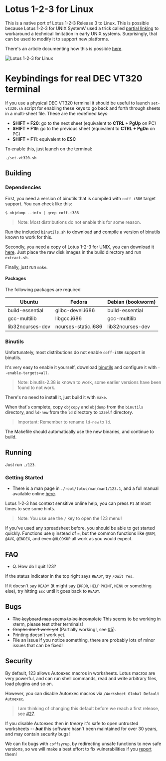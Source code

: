# Lotus 1-2-3 for Linux

This is a native port of Lotus 1-2-3 Release 3 to Linux. This is possible
because Lotus 1-2-3 for UNIX SystemV used a trick called [partial
linking](https://sourceware.org/binutils/docs-2.38/ld/Options.html#:~:text=This%20is%20often%20called%20partial%20linking.) to workaround a technical limitation in early UNIX systems. Surprisingly, that can be used to modify it to support new platforms.

There's an article documenting how this is possible
[here](https://lock.cmpxchg8b.com/linux123.html).

![Lotus 1-2-3 for Linux](https://lock.cmpxchg8b.com/img/123linux.png)

# Keybindings for real DEC VT320 terminal

If you use a physical DEC VT320 terminal it should be useful to launch `set-vt320.sh` script for enabling these keys to go back and forth through sheets in a multi-sheet file. These are the redefined keys:

- **SHIFT + F20**: go to the next sheet (equivalent to **CTRL + PgUp** on PC)
- **SHIFT + F19**: go to the previous sheet (equivalent to **CTRL + PgDn** on PC)
- **SHIFT + F11**: equivalent to **ESC**

To enable this, just launch on the terminal:
```
./set-vt320.sh
```

## Building

### Dependencies

First, you need a version of binutils that is compiled with `coff-i386` target
support. You can check like this:

```
$ objdump --info | grep coff-i386
```

> Note: Most distributions do not enable this for some reason.

Run the included `binutils.sh` to download and compile a version of binutils known to work for this.

Secondly, you need a copy of Lotus 1-2-3 for UNIX, you can download it
[here](https://archive.org/details/123-unix). Just place the raw disk images in 
the build directory and run `extract.sh`.

Finally, just run `make`.

#### Packages

The following packages are required

| Ubuntu              | Fedora              | Debian (bookworm)
| ------------------- | ------------------- | -------------------
| build-essential     | glibc-devel.i686    | build-essential
| gcc-multilib        | libgcc.i686         | gcc-multilib
| lib32ncurses-dev    | ncurses-static.i686 | lib32ncurses-dev

### Binutils

Unfortunately, most distributions do not enable `coff-i386` support in binutils.

It's very easy to enable it yourself, download [binutils](https://www.gnu.org/software/binutils/) and configure it with `--enable-targets=all`.

> Note: binutils-2.38 is known to work, some earlier versions have been found to not work.

There's no need to install it, just build it with `make`.

When that's complete, copy `objcopy` and `objdump` from the `binutils` directory, and `ld-new` from the `ld` directory to `123elf` directory.

> Important: Remember to rename `ld-new` to `ld`.

The Makefile should automatically use the new binaries, and continue to build.

## Running

Just run `./123`.

### Getting Started

- There is a man page in `./root/lotus/man/man1/123.1`, and a full manual available online [here](https://archive.org/details/lotus-1-2-3-release-3.1-reference/Lotus%201-2-3%20Release%203.1%20-%20Tutorial).

Lotus 1-2-3 has context sensitive online help, you can press `F1` at most times to see some hints.

> Note: You use use the `/` key to open the 123 menu!

If you've used any spreadsheet before, you should be able to get started
quickly. Functions use `@` instead of `=`, but the common functions like
`@SUM`, `@AVG`, `@INDEX`, and even `@HLOOKUP` all work as you would expect.

## FAQ

- Q. How do I quit 123?

If the status indicator in the top right says `READY`, try `/Quit Yes`.

If it doesn't say `READY` (it might say `ERROR`, `HELP` `POINT`, `MENU` or
something else), try hitting `Esc` until it goes back to `READY`.

## Bugs

- ~~The keyboard map seems to be incomplete~~ This seems to be working in xterm, please test other terminals!
- ~~Graphs don't work yet~~ (Partially working!, see [#5](https://github.com/taviso/123elf/issues/5)).
- Printing doesn't work yet.
- File an issue if you notice something, there are probably lots of minor issues that can be fixed!

## Security

By default, 123 allows Autoexec macros in worksheets. Lotus macros are very
powerful, and can run shell commands, read and write arbitrary files, load
plugins and so on.

However, you can disable Autoexec macros via `/Worksheet Global Default Autoexec`.

> I am thinking of changing this default before we reach a first release, see [#27](https://github.com/taviso/123elf/issues/27).

If you disable Autoexec then in *theory* it's safe to open untrusted
worksheets -- ***but*** this software hasn't been maintained for over 30 years,
and may contain security bugs!

We can fix bugs with `coffsyrup`, by redirecting unsafe functions to new
safe versions, so we will make a best effort to fix vulnerabilities if you
[report](https://github.com/taviso/123elf/issues/new) them!


